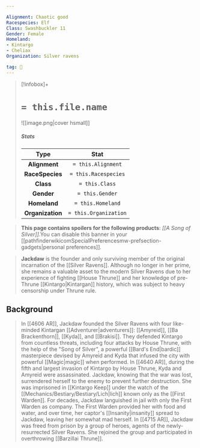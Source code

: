 ```yaml
---

Alignment: Chaotic good
Racespecies: Elf
Class: Swashbuckler 11
Gender: Female
Homeland:
- Kintargo
- Cheliax
Organization: Silver ravens

tag: 👤️
---
```


> [!infobox]+
> #  `= this.file.name`
> ![[image.png|cover hsmall]]
> ##### Stats
> Type | Stat |
> :---: |:---:|
> **Alignment** | `= this.Alignment` |
> **RaceSpecies** | `= this.Racespecies` |
> **Class** | `= this.Class` |
> **Gender** | `= this.Gender` |
> **Homeland** | `= this.Homeland` |
> **Organization** | `= this.Organization` |



> **This page contains spoilers for the following products**: *[[A Song of Silver]]*.You can disable this banner in your [[pathfinderwikicomSpecialPreferencesmw-prefsection-gadgets|personal preferences]].


> **Jackdaw** is the founder and only surviving member of the original incarnation of the [[Silver Ravens]]. Although no longer in her prime, she remains a valuable asset to the modern Silver Ravens due to her experience of fighting [[House Thrune]] and her knowledge of pre-Thrune [[Kintargo|Kintargan]] history, which was subject to heavy censorship under Thrune rule.


## Background

> In [[4606 AR]], Jackdaw founded the Silver Ravens with four like-minded Kintargan [[Adventurer|adventurers]]: [[Amyreid]], [[Ba Brackenthorn]], [[Kyda]], and [[Brakisi]]. They defended Kintargo from countless threats, including four attacks by House Thrune, with the help of the "Song of Silver", a powerful [[Bard's End|bardic]] masterpiece devised by Amyreid and Kyda that infused the city with powerful [[Magic|magic]] when performed.
> In [[4640 AR]], during the fifth and largest invasion of Kintargo by House Thrune, Kyda and Amyreid were assassinated. Jackdaw, knowing that the war was lost, surrendered herself to the enemy to prevent further destruction. She was imprisoned in [[Kintargo Keep]] under the watch of the [[Mechanics/Bestiary/Bestiary/Lich|lich]] known only as the [[First Warden]].
> For decades, Jackdaw languished in jail with only the First Warden as company. The First Warden provided her with food and water, and over time, her captor's [[Insanity|insanity]] spread to Jackdaw, leaving her somewhat mad herself.
> In [[4715 AR]], Jackdaw was freed from prison by a group of heroes, agents of the newly-resurrected Silver Ravens. She rejoined the group and participated in overthrowing [[Barzillai Thrune]].







